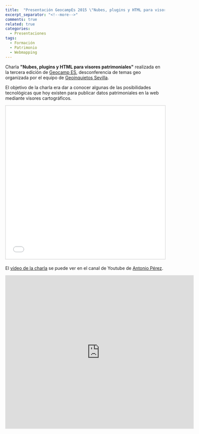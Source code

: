 ```yaml
---
title:  "Presentación GeocampEs 2015 \"Nubes, plugins y HTML para visores patrimoniales\""
excerpt_separator: "<!--more-->"
comments: true
related: true
categories: 
  - Presentaciones
tags:
  - Formación
  - Patrimonio
  - Webmapping
---
```


Charla **"Nubes, plugins y HTML para visores patrimoniales"** realizada en la tercera edición de [Geocamp ES](http://geocamp.es/), desconferencia de temas geo organizada por el equipo de [Geoinquietos Sevilla](http://geoinquietos.blogspot.com.es/).

<!--more-->

El objetivo de la charla era dar a conocer algunas de las posibilidades tecnológicas que hoy existen para publicar datos patrimoniales en la web mediante visores cartográficos.

<iframe src="//www.slideshare.net/slideshow/embed_code/key/1yBFEHgZE6skLy" width="595" height="485" frameborder="0" marginwidth="0" marginheight="0" scrolling="no" style="border:1px solid #CCC; border-width:1px; margin-bottom:5px; max-width: 100%;" allowfullscreen> </iframe> 

El [vídeo de la charla](https://www.youtube.com/watch?v=rxLjUGfSEPg) se puede ver en el canal de Youtube de [Antonio Pérez](http://www.nonopp.com/).

<iframe width="595" height="485" src="https://www.youtube.com/embed/rxLjUGfSEPg" frameborder="0" allowfullscreen></iframe>
